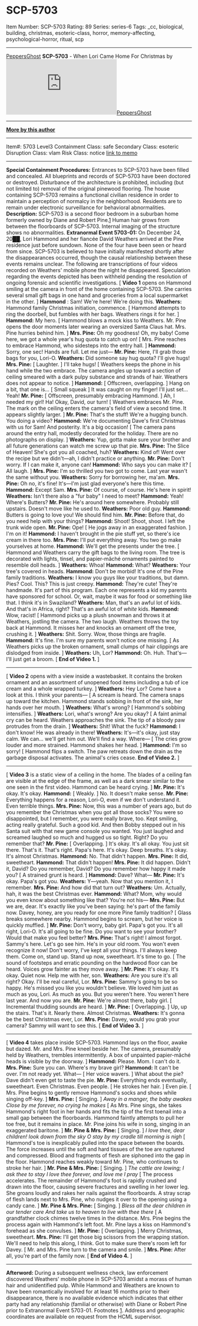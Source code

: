 # SCP-5703
Item Number: SCP-5703
Rating: 89
Series: series-6
Tags: _cc, biological, building, christmas, esoteric-class, horror, memory-affecting, psychological-horror, ritual, scp

---

[PeppersGhost](javascript:;)
**SCP-5703** \- When Lori Came Home For Christmas by [![PeppersGhost](https://www.wikidot.com/avatar.php?userid=1553042&amp;size=small&amp;timestamp=1747431771)](http://www.wikidot.com/user:info/peppersghost)[PeppersGhost](http://www.wikidot.com/user:info/peppersghost)
* * *
**[More by this author](/peppersghost)**
* * *
Item#: 5703
Level3
Containment Class:
safe
Secondary Class:
esoteric
Disruption Class:
vlam
Risk Class:
notice
[link to memo](/classification-committee-memo)  

* * *
**Special Containment Procedures:** Entrances to SCP-5703 have been filled and concealed. All blueprints and records of SCP-5703 have been doctored or destroyed. Disturbance of the architecture is prohibited, including (but not limited to) removal of the original pinewood flooring. The house containing SCP-5703 remains a functional civilian residence in order to maintain a perception of normalcy in the neighborhood. Residents are to remain under electronic surveillance for behavioral abnormalities.
**Description:** SCP-5703 is a second floor bedroom in a suburban home formerly owned by Diane and Robert Pine.[1](javascript:;) Human hair grows from between the floorboards of SCP-5703. Internal imaging of the structure shows no abnormalities.
**Extranormal Event 5703-01:** On December 24, 20██, Lori Hammond and her fiancée David Weathers arrived at the Pine residence just before sundown. None of the four have been seen or heard from since. SCP-5703 is believed to have initially manifested shortly after the disappearances occurred, though the causal relationship between these events remains unclear.
The following are transcriptions of four videos recorded on Weathers' mobile phone the night he disappeared. Speculation regarding the events depicted has been withheld pending the resolution of ongoing forensic and scientific investigations.
[ **Video 1** opens on Hammond smiling at the camera in front of the home containing SCP-5703. She carries several small gift bags in one hand and groceries from a local supermarket in the other. ]
**Hammond** : Sam! We're here! We're doing this.
**Weathers:** Hammond family Christmas initiation, commence.
[ Hammond attempts to ring the doorbell, but fumbles with her bags. Weathers rings it for her. ]
**Hammond:** My hero.
[ Hammond blows a mock kiss to Weathers. Mr. Pine opens the door moments later wearing an oversized Santa Claus hat. Mrs. Pine hurries behind him. ]
**Mrs. Pine:** Oh my goodness! Oh, my baby! Come here, we got a whole year's hug quota to catch up on!
[ Mrs. Pine reaches to embrace Hammond, who sidesteps into the entry hall. ]
**Hammond:** Sorry, one sec! Hands are full. Let me just—
**Mr. Pine:** Here, I'll grab those bags for you, Lori-O.
**Weathers:** Did someone say hug quota? I'll give hugs!
**Mrs. Pine:** [ Laughter. ] I'll take hugs!
[ Weathers keeps the phone in his hand while the two embrace. The camera angles up toward a section of ceiling smeared with a dark pulpy substance and strands of hair. Weathers does not appear to notice. ]
**Hammond:** [ Offscreen, overlapping. ] Hang on a bit, that one is… [ Small squeak ] It was caught on my finger! I'll just set… Yeah!
**Mr. Pine:** [ Offscreen, presumably embracing Hammond. ] Ah, I needed my girl! Ha! Okay, David, our turn!
[ Weathers embraces Mr. Pine. The mark on the ceiling enters the camera's field of view a second time. It appears slightly larger. ]
**Mr. Pine:** That's the stuff! We're a hugging bunch. You doing a video?
**Hammond:** We're documenting Dave's first Christmas with us for Sam! And posterity. It's a big occasion!
[ The camera pans around the entry hall, modestly decorated for the holiday. There are no photographs on display. ]
**Weathers:** Yup, gotta make sure your brother and all future generations can watch me screw up that pie.
**Mrs. Pine:** The Slice of Heaven! She's got you all coached, huh?
**Weathers:** Kind of! Went over the recipe but we didn't—ah, I didn't practice or anything.
**Mr. Pine:** Don't worry. If I can make it, anyone can!
**Hammond:** Who says you can make it?
[ All laugh. ]
**Mrs. Pine:** I'm so thrilled you two got to come. Last year wasn't the same without you.
**Weathers:** Sorry for borrowing her, ma'am.
**Mrs. Pine:** Oh no, it's fine! It's—I'm just glad everyone's here this time.
**Hammond:** Except Sam.
**Mrs. Pine:** Of course, of course. He's here in spirit!
**Weathers:** Isn't there also a "fur baby" I need to meet?
**Hammond:** Yeah! Where's Butters?
**Mr. Pine:** He's around here somewhere. Probably still upstairs. Doesn't move like he used to.
**Weathers:** Poor old guy.
**Hammond:** Butters is going to love you! We should find him.
**Mr. Pine:** Before that, do you need help with your things?
**Hammond:** Shoot! Shoot, shoot. I left the trunk wide open.
**Mr. Pine:** Ope! [ He jogs away in an exaggerated fashion. ] I'm on it!
**Hammond:** I haven't brought in the pie stuff yet, so there's ice cream in there too.
**Mrs. Pine:** I'll put everything away. You two go make yourselves at home.
**Hammond:** We'll get the presents under the tree.
[ Hammond and Weathers carry the gift bags to the living room. The tree is decorated with lights, tinsel, and papier-mâché ornaments painted to resemble doll heads. ]
**Weathers:** Whoa!
**Hammond:** What?
**Weathers:** Your tree's covered in heads.
**Hammond:** Don't be morbid! It's one of the Pine family traditions.
**Weathers:** I know you guys like your traditions, but damn. Pies? Cool. This? This is just creepy.
**Hammond:** They're cute! They're handmade. It's part of this program. Each one represents a kid my parents have sponsored for school. Or, wait, maybe it was for food or something like that. I think it's in Swaziland?
**Weathers:** Man, that's an awful lot of kids. And that's in Africa, right? That's an awful lot of _white_ kids.
**Hammond:** Wow, racist!
[ Hammond picks up a plush snowman and throws it at Weathers, jostling the camera. The two laugh. Weathers throws the toy back at Hammond. It misses her and knocks an ornament off the tree, crushing it. ]
**Weathers:** Shit. Sorry. Wow, those things are fragile.
**Hammond:** It's fine. I'm sure my parents won't notice one missing.
[ As Weathers picks up the broken ornament, small clumps of hair clippings are dislodged from inside. ]
**Weathers:** Uh, Lor?
**Hammond:** Oh. Huh. That's—I'll just get a broom.
[ **End of Video 1.** ]  
  

* * *
  
[ **Video 2** opens with a view inside a wastebasket. It contains the broken ornament and an assortment of unopened food items including a tub of ice cream and a whole wrapped turkey. ]
**Weathers:** Hey Lor? Come have a look at this. I think your parents—
[ A scream is heard. The camera snaps up toward the kitchen. Hammond stands sobbing in front of the sink, her hands over her mouth. ]
**Weathers:** What's wrong?
[ Hammond's sobbing intensifies. ]
**Weathers:** Lori, what's wrong? Are you okay?
[ A faint animal cry can be heard. Weathers approaches the sink. The tip of a bloody paw protrudes from the drain. ]
**Weathers:** Shit! What the fuck?
**Hammond:** I don't know! He was already in there!
**Weathers:** It's—it's okay, just stay calm. We can… we'll get him out. We'll find a way. Where—
[ The cries grow louder and more strained. Hammond shakes her head. ]
**Hammond:** I'm so sorry!
[ Hammond flips a switch. The paw retreats down the drain as the garbage disposal activates. The animal's cries cease. **End of Video 2.** ]  
  

* * *
  
[ **Video 3** is a static view of a ceiling in the home. The blades of a ceiling fan are visible at the edge of the frame, as well as a dark smear similar to the one seen in the first video. Hammond can be heard crying. ]
**Mr. Pine:** It's okay. It's okay.
**Hammond:** [ Weakly. ] No. It doesn't make sense.
**Mr. Pine:** Everything happens for a reason, Lori-O, even if we don't understand it. Even terrible things.
**Mrs. Pine:** Now, this was a number of years ago, but do you remember the Christmas when you got all those socks? You were so disappointed, but I remember, you were really brave, too. Kept smiling, acting really grateful. Such a good kid. And then Bobby stepped out in his Santa suit with that new game console you wanted. You just laughed and screamed laughed so much and hugged us so tight. Right? Do you remember that?
**Mr. Pine:** [ Overlapping. ] It's okay. It's all okay. You just sit there. That's it. That's right. Papa's here. It's okay. Deep breaths. It's okay. It's almost Christmas.
**Hammond:** No. That didn't happen.
**Mrs. Pine:** It did, sweetheart.
**Hammond:** That didn't happen!
**Mrs. Pine:** It did happen. Didn't it, David? Do you remember, David? Do you remember how happy it made you?
[ A strained grunt is heard. ]
**Hammond:** Dave? What—
**Mr. Pine:** It's okay. Papa's got you.
**Weathers:** Y—yeah. Now that you mention it, I remember.
**Mrs. Pine:** And how did that turn out?
**Weathers:** Um. Actually, hah, it was the best Christmas ever.
**Hammond:** What? Mom, why would you even know about something like that? You're not his—
**Mrs. Pine:** But we are, dear. It's exactly like you've been saying: he's part of the family now. Davey, honey, are you ready for one more Pine family tradition?
[ Glass breaks somewhere nearby. Hammond begins to scream, but her voice is quickly muffled. ]
**Mr. Pine:** Don't worry, baby girl. Papa's got you. It's all right, Lori-O. It's all going to be fine. Do you want to see your brother? Would that make you feel better?
**Mrs. Pine:** That's right! I almost forgot. Sammy's here. Let's go see him. He's in your old room. You won't even recognize it now! Don't worry, I've kept all your things. I'll always keep them. Come on, stand up. Stand up now, sweetheart. It's time to go.
[ The sound of footsteps and erratic pounding on the hardwood floor can be heard. Voices grow fainter as they move away. ]
**Mr. Pine:** It's okay. It's okay. Quiet now. Help me with her, son.
**Weathers:** Are you sure it's all right? Okay. I'll be real careful, Lor.
**Mrs. Pine:** Sammy's going to be so happy. He's missed you like you wouldn't believe. We loved him just as much as you, Lori. As much as you. But you weren't here. You weren't here last year. And now you are.
**Mr. Pine:** We're almost there, baby girl.
[ Incremental thudding sounds are heard. ]
**Mr. Pine:** [ Overlapping. ] Up, up the stairs. That's it. Nearly there. Almost Christmas.
**Weathers:** It's gonna be the best Christmas ever, Lor.
**Mrs. Pine:** Davey, would you grab your camera? Sammy will want to see this.
[ **End of Video 3.** ]  
  

* * *
  
[ **Video 4** takes place inside SCP-5703. Hammond lays on the floor, awake but dazed. Mr. and Mrs. Pine kneel beside her. The camera, presumably held by Weathers, trembles intermittently. A box of unpainted papier-mâché heads is visible by the doorway. ]
**Hammond:** Please. Mom. I can't do it.
**Mrs. Pine:** Sure you can. Where's my brave girl?
**Hammond:** It can't be over. I'm not ready yet. What— [ Her voice wavers. ] What about the pie? Dave didn't even get to taste the pie.
**Mr. Pine:** Everything ends eventually, sweetheart. Even Christmas. Even people. [ He strokes her hair. ] Even pie.
[ Mrs. Pine begins to gently remove Hammond's socks and shoes while singing off-key. ]
**Mrs. Pine:** [ Singing. ]
_Away in a manger, the baby awakes_
_Close by me forever, no crying he makes_
[ As Mrs. Pine sings, she takes Hammond's right foot in her hands and fits the tip of the first toenail into a small gap between the floorboards. Hammond faintly attempts to pull her toe free, but it remains in place. Mr. Pine joins his wife in song, singing in an exaggerated baritone. ]
**Mr. Pine & Mrs. Pine:** [ Singing. ]
_I love thee, dear children! look down from the sky_
_O stay by my cradle till morning is nigh_
[ Hammond's toe is inexplicably pulled into the space between the boards. The force increases until the soft and hard tissues of the toe are ruptured and compressed. Blood and fragments of flesh are siphoned into the gap in the floor. Hammond reaches weakly toward Mr. Pine, who continues to stroke her hair. ]
**Mr. Pine & Mrs. Pine:** [ Singing. ]
_The cattle are lowing; I ask thee to stay_
_I love thee forever, and love me I pray_
[ The process accelerates. The remainder of Hammond's foot is rapidly crushed and drawn into the floor, causing severe fractures and swelling in her lower leg. She groans loudly and rakes her nails against the floorboards. A stray scrap of flesh lands next to Mrs. Pine, who nudges it over to the opening using a candy cane. ]
**Mr. Pine & Mrs. Pine:** [ Singing. ]
_Bless all the dear children in our tender care_
_And take us to heaven to live with thee there_
[ A grandfather clock chimes twelve times in the distance. Mrs. Pine begins the process again with Hammond's left foot. Mr. Pine lays a kiss on Hammond's forehead as she convulses. ]
**Mr. Pine:** [ Overlapping. ] Merry Christmas, sweetheart.
**Mrs. Pine:** I'll get those big scissors from the wrapping station. We'll need to help this along, I think. Got to make sure there's room left for Davey.
[ Mr. and Mrs. Pine turn to the camera and smile. ]
**Mrs. Pine:** After all, you're part of the family now.
[ **End of Video 4.** ]  
  

* * *
  
**Afterword:** During a subsequent wellness check, law enforcement discovered Weathers' mobile phone in SCP-5703 amidst a morass of human hair and unidentified pulp. While Hammond and Weathers are known to have been romantically involved for at least 16 months prior to their disappearance, there is no available evidence which indicates that either party had any relationship (familial or otherwise) with Diane or Robert Pine prior to Extranormal Event 5703-01.
Footnotes
[1](javascript:;). Address and geographic coordinates are available on request from the HCML supervisor.
